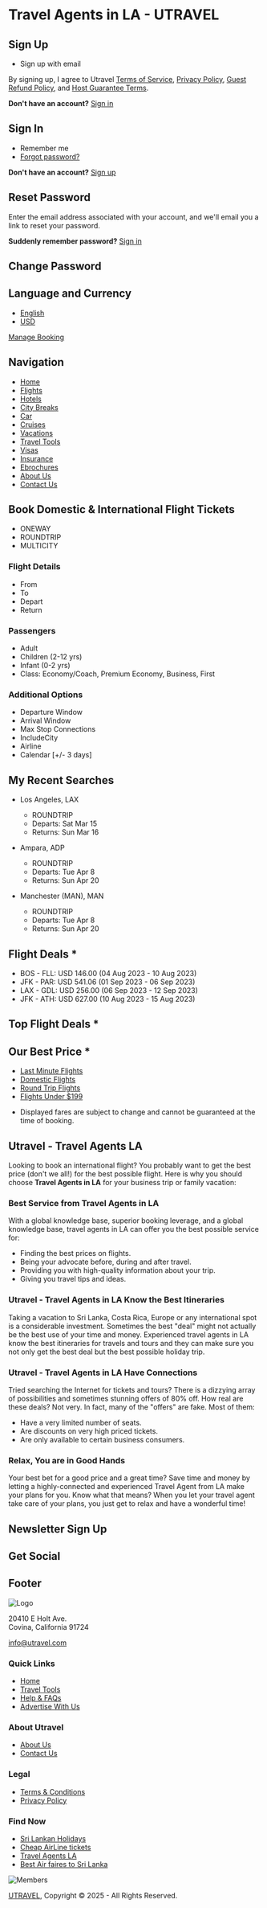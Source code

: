 # Travel Agents in LA - UTRAVEL

## Sign Up

- Sign up with email

By signing up, I agree to Utravel [Terms of Service](#), [Privacy Policy](#), [Guest Refund Policy](#), and [Host Guarantee Terms](#).

**Don't have an account?** [Sign in](#)

## Sign In

- Remember me
- [Forgot password?](#)

**Don't have an account?** [Sign up](#)

## Reset Password

Enter the email address associated with your account, and we'll email you a link to reset your password.

**Suddenly remember password?** [Sign in](#)

## Change Password

## Language and Currency

- [English](#)
- [USD](#)

[Manage Booking](https://utravel.com/index.php/support)

## Navigation

- [Home](https://utravel.com/index.php/)
- [Flights](https://utravel.com/index.php/Flights)
- [Hotels](https://www.booking.com/index.html?aid=803416)
- [City Breaks](https://www.viator.com/?pid=P00001057&uid=U00001501&mcid=58086&currency=INR)
- [Car](https://www.viator.com/en-IN/searchResults/all?text=london)
- [Cruises](http://www.amawaterways.com/agent/ama-waterways)
- [Vacations](https://utravel.com/index.php/Vacation)
- [Travel Tools](https://utravel.com/index.php/Tools)
- [Visas](https://utravel.com/index.php/Visas)
- [Insurance](https://www.g1g.com/affiliateUnique_f28d372ab0d2b686b43cb001bddab16b)
- [Ebrochures](https://brochurerack.inspiretravelnow.com/DisplayBrochureRack.aspx?arid=f73cabc4c5d9522f2bfd194c07a0880f)
- [About Us](https://utravel.com/index.php/About-us)
- [Contact Us](https://utravel.com/index.php/Contact-Us)

## Book Domestic & International Flight Tickets

- ONEWAY
- ROUNDTRIP
- MULTICITY

### Flight Details

- From
- To
- Depart
- Return

### Passengers

- Adult
- Children (2-12 yrs)
- Infant (0-2 yrs)
- Class: Economy/Coach, Premium Economy, Business, First

### Additional Options

- Departure Window
- Arrival Window
- Max Stop Connections
- IncludeCity
- Airline
- Calendar [+/- 3 days]

## My Recent Searches

- Los Angeles, LAX
  - ROUNDTRIP
  - Departs: Sat Mar 15
  - Returns: Sun Mar 16

- Ampara, ADP
  - ROUNDTRIP
  - Departs: Tue Apr 8
  - Returns: Sun Apr 20

- Manchester (MAN), MAN
  - ROUNDTRIP
  - Departs: Tue Apr 8
  - Returns: Sun Apr 20

## Flight Deals *

- BOS - FLL: USD 146.00 (04 Aug 2023 - 10 Aug 2023)
- JFK - PAR: USD 541.06 (01 Sep 2023 - 06 Sep 2023)
- LAX - GDL: USD 256.00 (06 Sep 2023 - 12 Sep 2023)
- JFK - ATH: USD 627.00 (10 Aug 2023 - 15 Aug 2023)

## Top Flight Deals *

## Our Best Price *

- [Last Minute Flights](https://utravel.com/index.php/flight/offer_delas/IjEi)
- [Domestic Flights](https://utravel.com/index.php/flight/offer_delas/IjIi)
- [Round Trip Flights](https://utravel.com/index.php/flight/offer_delas/IjQi)
- [Flights Under $199](https://utravel.com/index.php/flight/offer_delas/IjMi)

* Displayed fares are subject to change and cannot be guaranteed at the time of booking.

## Utravel - Travel Agents LA

Looking to book an international flight? You probably want to get the best price (don't we all!) for the best possible flight. Here is why you should choose **Travel Agents in LA** for your business trip or family vacation:

### Best Service from Travel Agents in LA

With a global knowledge base, superior booking leverage, and a global knowledge base, travel agents in LA can offer you the best possible service for:

- Finding the best prices on flights.
- Being your advocate before, during and after travel.
- Providing you with high-quality information about your trip.
- Giving you travel tips and ideas.

### Utravel - Travel Agents in LA Know the Best Itineraries

Taking a vacation to Sri Lanka, Costa Rica, Europe or any international spot is a considerable investment. Sometimes the best "deal" might not actually be the best use of your time and money. Experienced travel agents in LA know the best itineraries for travels and tours and they can make sure you not only get the best deal but the best possible holiday trip.

### Utravel - Travel Agents in LA Have Connections

Tried searching the Internet for tickets and tours? There is a dizzying array of possibilities and sometimes stunning offers of 80% off. How real are these deals? Not very. In fact, many of the "offers" are fake. Most of them:

- Have a very limited number of seats.
- Are discounts on very high priced tickets.
- Are only available to certain business consumers.

### Relax, You are in Good Hands

Your best bet for a good price and a great time? Save time and money by letting a highly-connected and experienced Travel Agent from LA make your plans for you. Know what that means? When you let your travel agent take care of your plans, you just get to relax and have a wonderful time!

## Newsletter Sign Up

## Get Social

## Footer

![Logo](https://utravel.com/assets/images/logo_f.png)

20410 E Holt Ave.  
Covina, California 91724

[info@utravel.com](mailto:info@utravel.com)

### Quick Links

- [Home](https://utravel.com/)
- [Travel Tools](https://utravel.com/index.php/Tools)
- [Help & FAQs](https://utravel.com/index.php/Help-and-FAQs)
- [Advertise With Us](https://utravel.com/index.php/Advertising)

### About Utravel

- [About Us](https://utravel.com/index.php/About-us)
- [Contact Us](https://utravel.com/index.php/Contacts)

### Legal

- [Terms & Conditions](https://utravel.com/index.php/Terms-conditions)
- [Privacy Policy](https://utravel.com/index.php/Privacy-policy)

### Find Now

- [Sri Lankan Holidays](http://utravel.com/index.php/Sri-Lankan-Holidays)
- [Cheap AirLine tickets](http://utravel.com/index.php/Cheap-AirLine-tickets)
- [Travel Agents LA](http://utravel.com/index.php/Travel-Agents-LA)
- [Best Air faires to Sri Lanka](http://utravel.com/index.php/Best-Air-faires-to-Sri-Lanka)

![Members](https://utravel.com/assets/images/members.jpg)

[UTRAVEL](http://www.utravel.com), Copyright © 2025 - All Rights Reserved.